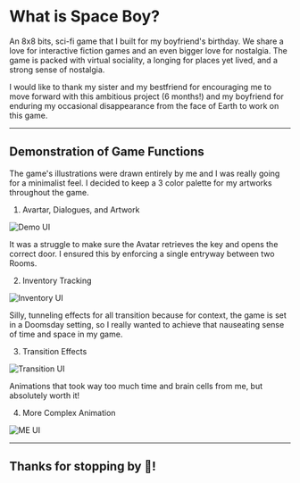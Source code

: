 # What is Space Boy?
An 8x8 bits, sci-fi game that I built for my boyfriend's birthday. We share a love for interactive fiction games and an even bigger love for nostalgia. The game is packed with virtual sociality, a longing for places yet lived, and a strong sense of nostalgia. 

I would like to thank my sister and my bestfriend for encouraging me to move forward with this ambitious project (6 months!) and my boyfriend for enduring my occasional disappearance from the face of Earth to work on this game.  

---
## Demonstration of Game Functions

The game's illustrations were drawn entirely by me and I was really going for a minimalist feel. I decided to keep a 3 color palette for my artworks throughout the game. 

1. Avartar, Dialogues, and Artwork

![Demo UI](https://i.imgur.com/dbY9Baz.gif)

It was a struggle to make sure the Avatar retrieves the key and opens the correct door. I ensured this by enforcing a single entryway between two Rooms. 

2. Inventory Tracking

![Inventory UI](https://i.imgur.com/ZOsCP78.gif)

Silly, tunneling effects for all transition because for context, the game is set in a Doomsday setting, so I really wanted to achieve that nauseating sense of time and space in my game.
  
3. Transition Effects
   
![Transition UI](https://i.imgur.com/SZrWFMA.gif)

Animations that took way too much time and brain cells from me, but absolutely worth it!

4. More Complex Animation

![ME UI](https://i.imgur.com/BmV9wt9.gif)

---

## Thanks for stopping by 🐸!
